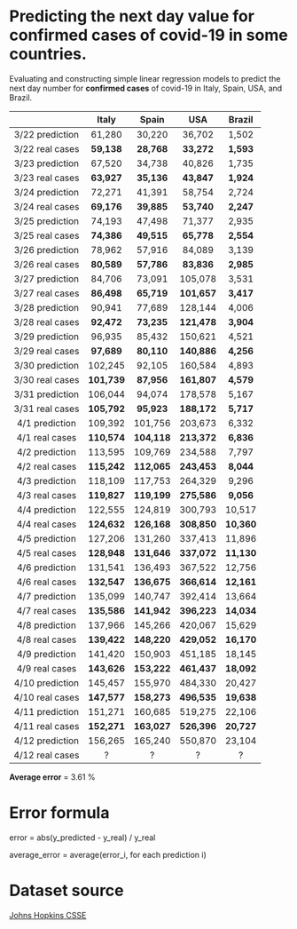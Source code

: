 # Predicting the next day value for confirmed cases of covid-19 in some countries.

Evaluating and constructing simple linear regression models to predict the next day number for **confirmed cases** of covid-19 in Italy, Spain, USA, and Brazil.

|                  | Italy | Spain |  USA  | Brazil |
|:----------------:|:-----:|:-----:|:-----:|:------:|
| 3/22 prediction  | 61,280 | 30,220 | 36,702 |  1,502  |
|  3/22 real cases | **59,138** | **28,768** | **33,272** |  **1,593**  |
| 3/23 prediction  | 67,520 | 34,738 | 40,826 |  1,735  |
|  3/23 real cases | **63,927** | **35,136** | **43,847** |  **1,924**  |
| 3/24 prediction  | 72,271 | 41,391 | 58,754 |  2,724  |
|  3/24 real cases | **69,176** | **39,885** | **53,740** |  **2,247**  |
| 3/25 prediction  | 74,193 | 47,498 | 71,377 |  2,935  |
|  3/25 real cases | **74,386** | **49,515** | **65,778** |  **2,554**  |
| 3/26 prediction  | 78,962 | 57,916 | 84,089 |  3,139  |
|  3/26 real cases | **80,589** | **57,786** | **83,836** |  **2,985**  |
| 3/27 prediction  | 84,706 | 73,091 | 105,078 |  3,531  |
|  3/27 real cases | **86,498** | **65,719** | **101,657** |  **3,417**  |
| 3/28 prediction  | 90,941 | 77,689 | 128,144 |  4,006  |
|  3/28 real cases | **92,472** | **73,235** | **121,478** |  **3,904**  |
| 3/29 prediction  | 96,935 | 85,432 | 150,621 |  4,521  |
|  3/29 real cases | **97,689** | **80,110** | **140,886** |  **4,256**  |
| 3/30 prediction  | 102,245 | 92,105 | 160,584 |  4,893  |
|  3/30 real cases | **101,739** | **87,956** | **161,807** |  **4,579**  |
| 3/31 prediction  | 106,044 | 94,074 | 178,578 |  5,167  |
|  3/31 real cases | **105,792** | **95,923** | **188,172** |  **5,717**  |
| 4/1 prediction  | 109,392 | 101,756 | 203,673 |  6,332  |
|  4/1 real cases | **110,574** | **104,118** | **213,372** |  **6,836**  |
| 4/2 prediction  | 113,595 | 109,769 | 234,588 |  7,797  |
|  4/2 real cases | **115,242** | **112,065** | **243,453** |  **8,044**  |
| 4/3 prediction  | 118,109 | 117,753 | 264,329 |  9,296  |
|  4/3 real cases | **119,827** | **119,199** | **275,586** |  **9,056**  |
| 4/4 prediction  | 122,555 | 124,819 | 300,793 |  10,517  |
|  4/4 real cases | **124,632** | **126,168** | **308,850** |  **10,360**  |
| 4/5 prediction  | 127,206 | 131,260 | 337,413 |  11,896  |
|  4/5 real cases | **128,948** | **131,646** | **337,072** |  **11,130**  |
| 4/6 prediction  | 131,541 | 136,493 | 367,522 |  12,756  |
|  4/6 real cases | **132,547** | **136,675** | **366,614** |  **12,161**  |
| 4/7 prediction  | 135,099 | 140,747 | 392,414 |  13,664  |
|  4/7 real cases | **135,586** | **141,942** | **396,223** |  **14,034**  |
| 4/8 prediction  | 137,966 | 145,266 | 420,067 |  15,629  |
|  4/8 real cases | **139,422** | **148,220** | **429,052** |  **16,170**  |
| 4/9 prediction  | 141,420 | 150,903 | 451,185 |  18,145  |
|  4/9 real cases | **143,626** | **153,222** | **461,437** |  **18,092**  |
| 4/10 prediction  | 145,457 | 155,970 | 484,330 |  20,427  |
|  4/10 real cases | **147,577** | **158,273** | **496,535** |  **19,638**  |
| 4/11 prediction  | 151,271 | 160,685 | 519,275 |  22,106  |
|  4/11 real cases | **152,271** | **163,027** | **526,396** |  **20,727**  |
| 4/12 prediction  | 156,265 | 165,240 | 550,870 |  23,104  |
|  4/12 real cases | ? | ? | ? |  ?  |

**Average error** = 3.61 %

# Error formula

error = abs(y_predicted - y_real) / y_real

average_error = average(error_i, for each prediction i)

# Dataset source 
[Johns Hopkins CSSE](https://github.com/CSSEGISandData/COVID-19)
